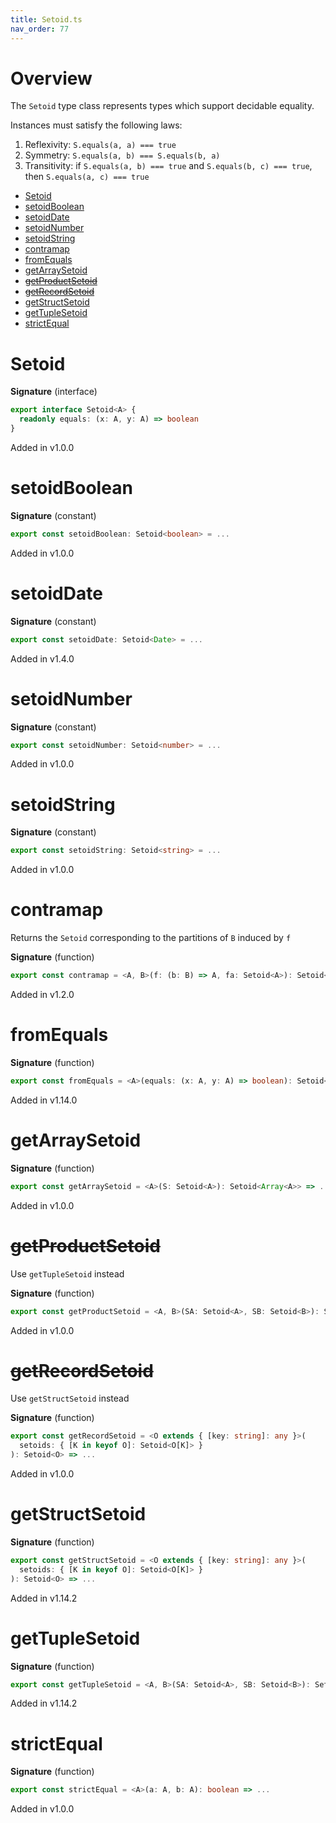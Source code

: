 ```yaml
---
title: Setoid.ts
nav_order: 77
---
```


# Overview

The `Setoid` type class represents types which support decidable equality.

Instances must satisfy the following laws:

1. Reflexivity: `S.equals(a, a) === true`
2. Symmetry: `S.equals(a, b) === S.equals(b, a)`
3. Transitivity: if `S.equals(a, b) === true` and `S.equals(b, c) === true`, then `S.equals(a, c) === true`

<!-- START doctoc generated TOC please keep comment here to allow auto update -->
<!-- DON'T EDIT THIS SECTION, INSTEAD RE-RUN doctoc TO UPDATE -->


- [Setoid](#setoid)
- [setoidBoolean](#setoidboolean)
- [setoidDate](#setoiddate)
- [setoidNumber](#setoidnumber)
- [setoidString](#setoidstring)
- [contramap](#contramap)
- [fromEquals](#fromequals)
- [getArraySetoid](#getarraysetoid)
- [~~getProductSetoid~~](#getproductsetoid)
- [~~getRecordSetoid~~](#getrecordsetoid)
- [getStructSetoid](#getstructsetoid)
- [getTupleSetoid](#gettuplesetoid)
- [strictEqual](#strictequal)

<!-- END doctoc generated TOC please keep comment here to allow auto update -->

# Setoid

**Signature** (interface)

```ts
export interface Setoid<A> {
  readonly equals: (x: A, y: A) => boolean
}
```

Added in v1.0.0

# setoidBoolean

**Signature** (constant)

```ts
export const setoidBoolean: Setoid<boolean> = ...
```

Added in v1.0.0

# setoidDate

**Signature** (constant)

```ts
export const setoidDate: Setoid<Date> = ...
```

Added in v1.4.0

# setoidNumber

**Signature** (constant)

```ts
export const setoidNumber: Setoid<number> = ...
```

Added in v1.0.0

# setoidString

**Signature** (constant)

```ts
export const setoidString: Setoid<string> = ...
```

Added in v1.0.0

# contramap

Returns the `Setoid` corresponding to the partitions of `B` induced by `f`

**Signature** (function)

```ts
export const contramap = <A, B>(f: (b: B) => A, fa: Setoid<A>): Setoid<B> => ...
```

Added in v1.2.0

# fromEquals

**Signature** (function)

```ts
export const fromEquals = <A>(equals: (x: A, y: A) => boolean): Setoid<A> => ...
```

Added in v1.14.0

# getArraySetoid

**Signature** (function)

```ts
export const getArraySetoid = <A>(S: Setoid<A>): Setoid<Array<A>> => ...
```

Added in v1.0.0

# ~~getProductSetoid~~

Use `getTupleSetoid` instead

**Signature** (function)

```ts
export const getProductSetoid = <A, B>(SA: Setoid<A>, SB: Setoid<B>): Setoid<[A, B]> => ...
```

Added in v1.0.0

# ~~getRecordSetoid~~

Use `getStructSetoid` instead

**Signature** (function)

```ts
export const getRecordSetoid = <O extends { [key: string]: any }>(
  setoids: { [K in keyof O]: Setoid<O[K]> }
): Setoid<O> => ...
```

Added in v1.0.0

# getStructSetoid

**Signature** (function)

```ts
export const getStructSetoid = <O extends { [key: string]: any }>(
  setoids: { [K in keyof O]: Setoid<O[K]> }
): Setoid<O> => ...
```

Added in v1.14.2

# getTupleSetoid

**Signature** (function)

```ts
export const getTupleSetoid = <A, B>(SA: Setoid<A>, SB: Setoid<B>): Setoid<[A, B]> => ...
```

Added in v1.14.2

# strictEqual

**Signature** (function)

```ts
export const strictEqual = <A>(a: A, b: A): boolean => ...
```

Added in v1.0.0
